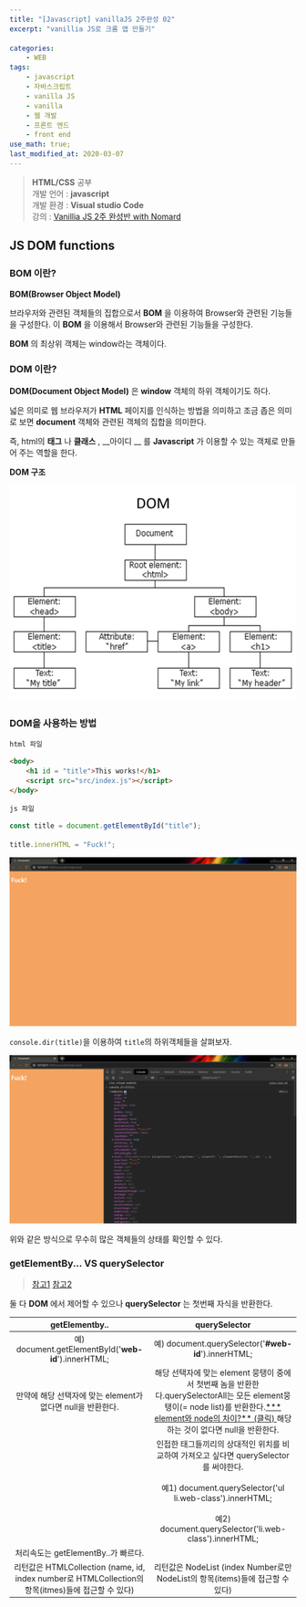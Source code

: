 ```yaml
---
title: "[Javascript] vanillaJS 2주완성 02"
excerpt: "vanillia JS로 크롬 앱 만들기"

categories:
    - WEB
tags:
    - javascript
    - 자바스크립트
    - vanilla JS
    - vanilla
    - 웹 개발
    - 프론트 엔드
    - front end
use_math: true;
last_modified_at: 2020-03-07  
---  
```


> __HTML/CSS__ 공부  
> 개발 언어 : __javascript__  
> 개발 환경 : __Visual studio Code__  
> 강의 : [Vanillia JS 2주 완성반 with Nomard](https://academy.nomadcoders.co/courses/enrolled/435558)  

  

## JS DOM functions

### BOM 이란?

__BOM(Browser Object Model)__ 

브라우저와 관련된 객체들의 집합으로서 __BOM__ 을 이용하여 Browser와 관련된 기능들을 구성한다. 이 __BOM__ 을 이용해서 Browser와 관련된 기능들을 구성한다.   

__BOM__ 의 최상위 객체는 window라는 객체이다.

### DOM 이란?  
__DOM(Document Object Model)__ 은 __window__ 객체의 하위 객체이기도 하다.  

넓은 의미로 웹 브라우저가 __HTML__ 페이지를 인식하는 방법을 의미하고 조금 좁은 의미로 보면 __document__ 객체와 관련된 객체의 집합을 의미한다.  

즉, html의 __태그__ 나 __클래스__ , __아이디 __ 를  __Javascript__ 가 이용할 수 있는 객체로 만들어 주는 역할을 한다.  

__DOM 구조__  

[![](/assets/Web/Javascript/2020-03-07-Web-Javascript-Nomard-02-img01.png)](/assets/Web/Javascript/2020-03-07-Web-Javascript-Nomard-02-img01.png)  

### DOM을 사용하는 방법

`html 파일`

```html
<body>
    <h1 id = "title">This works!</h1>
    <script src="src/index.js"></script>
</body>
```



`js 파일`

```js
const title = document.getElementById("title");

title.innerHTML = "Fuck!";
```

[![img02](/assets/Web/Javascript/2020-03-07-Web-Javascript-Nomard-02-img02.png)](/assets/Web/Javascript/2020-03-07-Web-Javascript-Nomard-02-img02.png)



`console.dir(title)`을 이용하여 `title`의 하위객체들을 살펴보자.  

[![image03](/assets/Web/Javascript/2020-03-07-Web-Javascript-Nomard-02-img03.png)](/assets/Web/Javascript/2020-03-07-Web-Javascript-Nomard-02-img03.png)  

위와 같은 방식으로 무수히 많은 객체들의 상태를 확인할 수 있다.  

  

### getElementBy... VS querySelector  

> [참고1](https://humahumahuma.tistory.com/122)
> [참고2](https://whatabouthtml.com/difference-between-getelementbyid-and-queryselector-180)

둘 다 __DOM__ 에서 제어할 수 있으나 __querySelector__ 는 첫번째 자식을 반환한다.  

|                        getElementby..                        |                        querySelector                         |
| :----------------------------------------------------------: | :----------------------------------------------------------: |
|     예) document.getElementById('**web-id**').innerHTML;     |     예) document.querySelector('**#web-id**').innerHTML;     |
| 만약에 해당 선택자에 맞는 element가 없다면 null을 반환한다.  | 해당 선택자에 맞는 element 뭉탱이 중에서 첫번째 놈을 반환한다.querySelectorAll는 모든 element뭉탱이(= node list)를 반환한다.[*** element와 node의 차이?** (클릭) ](https://ohgyun.com/333) 해당하는 것이 없다면 null을 반환한다. |
|                                                              | 인접한 태그들끼리의 상대적인 위치를 비교하여 가져오고 싶다면 querySelector를 써야한다.<br/><br/>예1) document.querySelector('ul li.web-class').innerHTML;<br/><br/>예2) document.querySelector('li.web-class').innerHTML; |
|             처리속도는 getElementBy..가 빠르다.              |                                                              |
| 리턴값은 HTMLCollection (name, id, index number로 HTMLCollection의 항목(itmes)들에 접근할 수 있다) | 리턴값은 NodeList (index Number로만 NodeList의 항목(items)들에 접근할 수 있다) |

  

